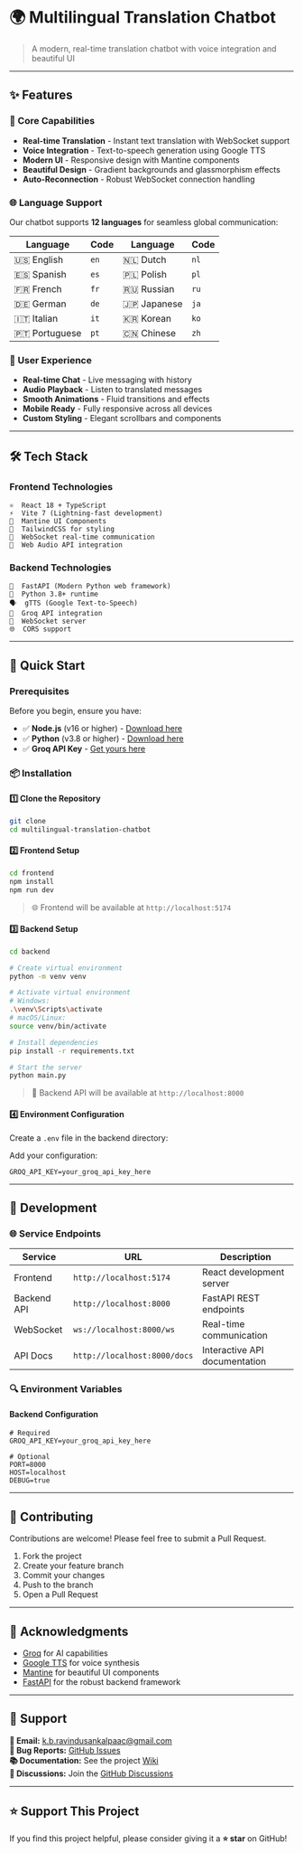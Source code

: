 # 🌍 Multilingual Translation Chatbot

> A modern, real-time translation chatbot with voice integration and beautiful UI

---

## ✨ Features

### 🚀 Core Capabilities
- **Real-time Translation** - Instant text translation with WebSocket support
- **Voice Integration** - Text-to-speech generation using Google TTS
- **Modern UI** - Responsive design with Mantine components
- **Beautiful Design** - Gradient backgrounds and glassmorphism effects
- **Auto-Reconnection** - Robust WebSocket connection handling

### 🌐 Language Support
Our chatbot supports **12 languages** for seamless global communication:

| Language | Code | Language | Code |
|----------|------|----------|------|
| 🇺🇸 English | `en` | 🇳🇱 Dutch | `nl` |
| 🇪🇸 Spanish | `es` | 🇵🇱 Polish | `pl` |
| 🇫🇷 French | `fr` | 🇷🇺 Russian | `ru` |
| 🇩🇪 German | `de` | 🇯🇵 Japanese | `ja` |
| 🇮🇹 Italian | `it` | 🇰🇷 Korean | `ko` |
| 🇵🇹 Portuguese | `pt` | 🇨🇳 Chinese | `zh` |

### 💫 User Experience
- **Real-time Chat** - Live messaging with history
- **Audio Playback** - Listen to translated messages
- **Smooth Animations** - Fluid transitions and effects
- **Mobile Ready** - Fully responsive across all devices
- **Custom Styling** - Elegant scrollbars and components

---

## 🛠️ Tech Stack

### Frontend Technologies
```
⚛️  React 18 + TypeScript
⚡  Vite 7 (Lightning-fast development)
🎨  Mantine UI Components
🌊  TailwindCSS for styling
🔌  WebSocket real-time communication
🎵  Web Audio API integration
```

### Backend Technologies
```
🚀  FastAPI (Modern Python web framework)
🐍  Python 3.8+ runtime
🗣️  gTTS (Google Text-to-Speech)
🤖  Groq API integration
🔄  WebSocket server
🌐  CORS support
```

---

## 🚀 Quick Start

### Prerequisites

Before you begin, ensure you have:

- ✅ **Node.js** (v16 or higher) - [Download here](https://nodejs.org/)
- ✅ **Python** (v3.8 or higher) - [Download here](https://python.org/)
- ✅ **Groq API Key** - [Get yours here](https://groq.com/)

### 📦 Installation

#### 1️⃣ Clone the Repository
```bash
git clone
cd multilingual-translation-chatbot
```

#### 2️⃣ Frontend Setup
```bash
cd frontend
npm install
npm run dev
```
> 🌐 Frontend will be available at `http://localhost:5174`

#### 3️⃣ Backend Setup
```bash
cd backend

# Create virtual environment
python -m venv venv

# Activate virtual environment
# Windows:
.\venv\Scripts\activate
# macOS/Linux:
source venv/bin/activate

# Install dependencies
pip install -r requirements.txt

# Start the server
python main.py
```
> 🚀 Backend API will be available at `http://localhost:8000`

#### 4️⃣ Environment Configuration
Create a `.env` file in the backend directory:

Add your configuration:
```env
GROQ_API_KEY=your_groq_api_key_here
```

---

## 🔧 Development

### 🌐 Service Endpoints
| Service | URL | Description |
|---------|-----|-------------|
| Frontend | `http://localhost:5174` | React development server |
| Backend API | `http://localhost:8000` | FastAPI REST endpoints |
| WebSocket | `ws://localhost:8000/ws` | Real-time communication |
| API Docs | `http://localhost:8000/docs` | Interactive API documentation |

### 🔍 Environment Variables

#### Backend Configuration
```env
# Required
GROQ_API_KEY=your_groq_api_key_here

# Optional
PORT=8000
HOST=localhost
DEBUG=true
```

---

## 🤝 Contributing

Contributions are welcome! Please feel free to submit a Pull Request.

1. Fork the project
2. Create your feature branch
3. Commit your changes
4. Push to the branch
5. Open a Pull Request

---

## 🙏 Acknowledgments

- [Groq](https://groq.com/) for AI capabilities
- [Google TTS](https://gtts.readthedocs.io/) for voice synthesis
- [Mantine](https://mantine.dev/) for beautiful UI components
- [FastAPI](https://fastapi.tiangolo.com/) for the robust backend framework

---

## 📮 Support

**📧 Email:** [k.b.ravindusankalpaac@gmail.com](mailto:k.b.ravindusankalpaac@gmail.com)  
**🐞 Bug Reports:** [GitHub Issues](https://github.com/K-B-R-S-W/Multilang_Interpreter/issues)  
**📚 Documentation:** See the project [Wiki](https://github.com/K-B-R-S-W/Multilang_Interpreter/wiki)  
**💭 Discussions:** Join the [GitHub Discussions](https://github.com/K-B-R-S-W/Multilang_Interpreter/discussions)

---

## ⭐ Support This Project

If you find this project helpful, please consider giving it a **⭐ star** on GitHub!
